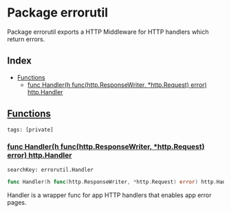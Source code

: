 # Package errorutil

Package errorutil exports a HTTP Middleware for HTTP handlers which return errors. 

## Index

* [Functions](#func)
    * [func Handler(h func(http.ResponseWriter, *http.Request) error) http.Handler](#Handler)


## <a id="func" href="#func">Functions</a>

```
tags: [private]
```

### <a id="Handler" href="#Handler">func Handler(h func(http.ResponseWriter, *http.Request) error) http.Handler</a>

```
searchKey: errorutil.Handler
```

```Go
func Handler(h func(http.ResponseWriter, *http.Request) error) http.Handler
```

Handler is a wrapper func for app HTTP handlers that enables app error pages. 

